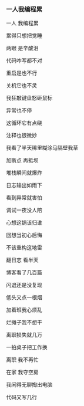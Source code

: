 ### 一人我编程累

一人 我编程累

累得只想把觉睡

两眼 是辛酸泪

代码咋写都不对

重启是也不行

关机它也不灵

我狂敲键盘怒砸鼠标

异常也不停

这循环它有点绕

注释也很微妙

我看了半天稀里糊涂马隔壁我草

加断点 再抵坝

堆栈瞬间就爆炸

日志输出如雨下

看到异常就害怕

调试一夜没人陪

心想这锅该归谁

回想当初心后悔

不该重构这地雷

翻日志 看半天

博客看了几百篇

闪退还是没复现

低头又点一根烟

加着班我心烦乱

烂摊子我不想干

离职损失就几万

一拍桌子把工作换

离职 我不再忙

在家 我守空房

我闲得无聊掏出电脑

代码又写几行